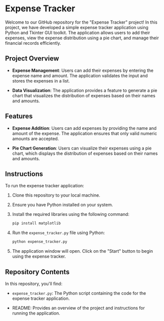 # Expense Tracker

Welcome to our GitHub repository for the "Expense Tracker" project! In this project, we have developed a simple expense tracker application using Python and Tkinter GUI toolkit. The application allows users to add their expenses, view the expense distribution using a pie chart, and manage their financial records efficiently.

## Project Overview

- **Expense Management**: Users can add their expenses by entering the expense name and amount. The application validates the input and stores the expenses in a list.

- **Data Visualization**: The application provides a feature to generate a pie chart that visualizes the distribution of expenses based on their names and amounts.

## Features

- **Expense Addition**: Users can add expenses by providing the name and amount of the expense. The application ensures that only valid numeric amounts are accepted.

- **Pie Chart Generation**: Users can visualize their expenses using a pie chart, which displays the distribution of expenses based on their names and amounts.

## Instructions

To run the expense tracker application:

1. Clone this repository to your local machine.
   
2. Ensure you have Python installed on your system.

3. Install the required libraries using the following command:

   ```bash
   pip install matplotlib
   ```

4. Run the `expense_tracker.py` file using Python:

   ```bash
   python expense_tracker.py
   ```

5. The application window will open. Click on the "Start" button to begin using the expense tracker.

## Repository Contents

In this repository, you'll find:

- `expense_tracker.py`: The Python script containing the code for the expense tracker application.
  
- README: Provides an overview of the project and instructions for running the application.
